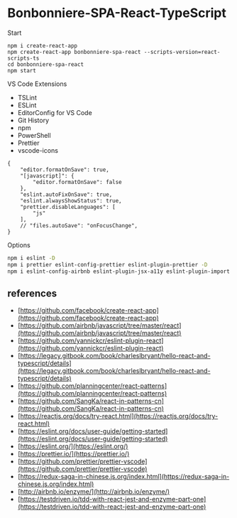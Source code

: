 # Bonbonniere-SPA-React-TypeScript

Start

```shell
npm i create-react-app
npm create-react-app bonbonniere-spa-react --scripts-version=react-scripts-ts
cd bonbonniere-spa-react
npm start
```

VS Code Extensions

* TSLint
* ESLint
* EditorConfig for VS Code
* Git History
* npm
* PowerShell
* Prettier
* vscode-icons

```text
{
    "editor.formatOnSave": true,
    "[javascript]": {
        "editor.formatOnSave": false
    },
    "eslint.autoFixOnSave": true,
    "eslint.alwaysShowStatus": true,
    "prettier.disableLanguages": [
        "js"
    ],
    // "files.autoSave": "onFocusChange",
}
```

Options

```sh
npm i eslint -D
npm i prettier eslint-config-prettier eslint-plugin-prettier -D
npm i eslint-config-airbnb eslint-plugin-jsx-a11y eslint-plugin-import eslint-plugin-react -D
```

## references

* [https://github.com/facebook/create-react-app](https://github.com/facebook/create-react-app)
* [https://github.com/airbnb/javascript/tree/master/react](https://github.com/airbnb/javascript/tree/master/react)
* [https://github.com/yannickcr/eslint-plugin-react](https://github.com/yannickcr/eslint-plugin-react)
* [https://legacy.gitbook.com/book/charleslbryant/hello-react-and-typescript/details](https://legacy.gitbook.com/book/charleslbryant/hello-react-and-typescript/details)
* [https://github.com/planningcenter/react-patterns](https://github.com/planningcenter/react-patterns)
* [https://github.com/SangKa/react-in-patterns-cn](https://github.com/SangKa/react-in-patterns-cn)
* [https://reactjs.org/docs/try-react.html](https://reactjs.org/docs/try-react.html)
* [https://eslint.org/docs/user-guide/getting-started](https://eslint.org/docs/user-guide/getting-started)
* [https://eslint.org/](https://eslint.org/)
* [https://prettier.io/](https://prettier.io/)
* [https://github.com/prettier/prettier-vscode](https://github.com/prettier/prettier-vscode)
* [https://redux-saga-in-chinese.js.org/index.html](https://redux-saga-in-chinese.js.org/index.html)
* [http://airbnb.io/enzyme/](http://airbnb.io/enzyme/)
* [https://testdriven.io/tdd-with-react-jest-and-enzyme-part-one](https://testdriven.io/tdd-with-react-jest-and-enzyme-part-one)
